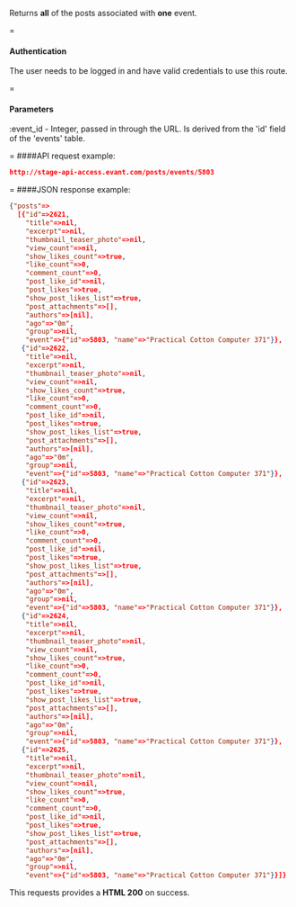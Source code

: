 <!-- --- title: GET /posts/event/:event_id -->

Returns **all** of the posts associated with **one** event.

=
#### Authentication

The user needs to be logged in and have valid credentials to use this route.

=
#### Parameters

:event_id - Integer, passed in through the URL. Is derived from the 'id' field of the 'events' table.


=
####API request example:
```json
http://stage-api-access.evant.com/posts/events/5803
```

=
####JSON response example:

```json
{"posts"=>
  [{"id"=>2621,
    "title"=>nil,
    "excerpt"=>nil,
    "thumbnail_teaser_photo"=>nil,
    "view_count"=>nil,
    "show_likes_count"=>true,
    "like_count"=>0,
    "comment_count"=>0,
    "post_like_id"=>nil,
    "post_likes"=>true,
    "show_post_likes_list"=>true,
    "post_attachments"=>[],
    "authors"=>[nil],
    "ago"=>"0m",
    "group"=>nil,
    "event"=>{"id"=>5803, "name"=>"Practical Cotton Computer 371"}},
   {"id"=>2622,
    "title"=>nil,
    "excerpt"=>nil,
    "thumbnail_teaser_photo"=>nil,
    "view_count"=>nil,
    "show_likes_count"=>true,
    "like_count"=>0,
    "comment_count"=>0,
    "post_like_id"=>nil,
    "post_likes"=>true,
    "show_post_likes_list"=>true,
    "post_attachments"=>[],
    "authors"=>[nil],
    "ago"=>"0m",
    "group"=>nil,
    "event"=>{"id"=>5803, "name"=>"Practical Cotton Computer 371"}},
   {"id"=>2623,
    "title"=>nil,
    "excerpt"=>nil,
    "thumbnail_teaser_photo"=>nil,
    "view_count"=>nil,
    "show_likes_count"=>true,
    "like_count"=>0,
    "comment_count"=>0,
    "post_like_id"=>nil,
    "post_likes"=>true,
    "show_post_likes_list"=>true,
    "post_attachments"=>[],
    "authors"=>[nil],
    "ago"=>"0m",
    "group"=>nil,
    "event"=>{"id"=>5803, "name"=>"Practical Cotton Computer 371"}},
   {"id"=>2624,
    "title"=>nil,
    "excerpt"=>nil,
    "thumbnail_teaser_photo"=>nil,
    "view_count"=>nil,
    "show_likes_count"=>true,
    "like_count"=>0,
    "comment_count"=>0,
    "post_like_id"=>nil,
    "post_likes"=>true,
    "show_post_likes_list"=>true,
    "post_attachments"=>[],
    "authors"=>[nil],
    "ago"=>"0m",
    "group"=>nil,
    "event"=>{"id"=>5803, "name"=>"Practical Cotton Computer 371"}},
   {"id"=>2625,
    "title"=>nil,
    "excerpt"=>nil,
    "thumbnail_teaser_photo"=>nil,
    "view_count"=>nil,
    "show_likes_count"=>true,
    "like_count"=>0,
    "comment_count"=>0,
    "post_like_id"=>nil,
    "post_likes"=>true,
    "show_post_likes_list"=>true,
    "post_attachments"=>[],
    "authors"=>[nil],
    "ago"=>"0m",
    "group"=>nil,
    "event"=>{"id"=>5803, "name"=>"Practical Cotton Computer 371"}}]}
```

This requests provides a <strong>HTML 200</strong> on success.